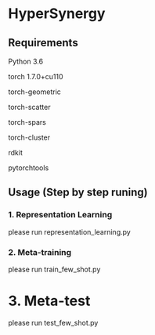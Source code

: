 
# HyperSynergy

## Requirements

Python 3.6

torch 1.7.0+cu110

torch-geometric 

torch-scatter 

torch-spars  

torch-cluster 

rdkit 

pytorchtools 



## Usage (Step by step runing)

### 1. Representation Learning

please run representation_learning.py

### 2. Meta-training 

please run train_few_shot.py

# 3. Meta-test

please run test_few_shot.py
